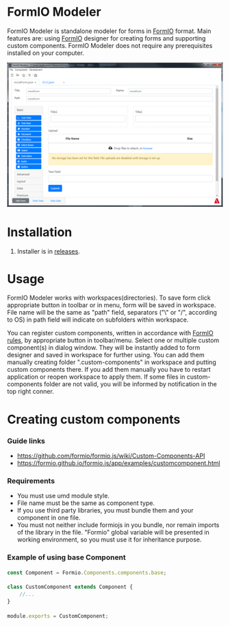 # FormIO Modeler

FormIO Modeler is standalone modeler for forms in [FormIO](https://www.form.io/) format. Main features are: using [FormIO](https://www.form.io/) designer for creating forms and supporting custom components. FormIO Modeler does not require any prerequisites installed on your computer.

![FormioBuilderPreview](./FormioBuilderPreview.png)

# Installation

1) Installer is in [releases](https://github.com/Artezio/FormIO-editor/releases/latest).

# Usage

FormIO Modeler works with workspaces(directories). To save form click appropriate button in toolbar or in menu, form will be saved in workspace. File name will be the same as "path" field, separators ("\\" or "/", according to OS) in path field will indicate on subfolders within workspace.

You can register custom components, written in accordance with [FormIO rules](https://github.com/formio/formio.js/wiki/Custom-Components-API), by appropriate button in toolbar/menu. Select one or multiple custom component(s) in dialog window. They will be instantly added to form designer and saved in workspace for further using. You can add them manually creating folder ".custom-components" in workspace and putting custom components there. If you add them manually you have to restart application or reopen workspace to apply them. If some files in custom-components folder are not valid, you will be informed by notification in the top right conner.

# Creating custom components

### Guide links

* https://github.com/formio/formio.js/wiki/Custom-Components-API
* https://formio.github.io/formio.js/app/examples/customcomponent.html

### Requirements

* You must use umd module style.
* File name must be the same as component type.
* If you use third party libraries, you must bundle them and your component in one file.
* You must not neither include formiojs in you bundle, nor remain imports of the library in the file. "Formio" global variable will be presented in working environment, so you must use it for inheritance purpose.

### Example of using base Component
```js
const Component = Formio.Components.components.base;

class CustomComponent extends Component {
    //...
}

module.exports = CustomComponent;
```